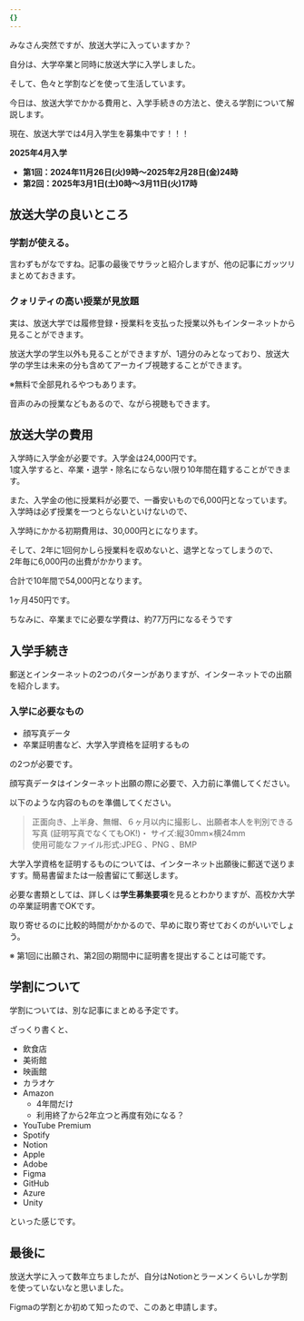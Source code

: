 ```yaml
---
{}
---
```

  

  

みなさん突然ですが、放送大学に入っていますか？

自分は、大学卒業と同時に放送大学に入学しました。

そして、色々と学割などを使って生活しています。

  

今日は、放送大学でかかる費用と、入学手続きの方法と、使える学割について解説します。

  

現在、放送大学では4月入学生を募集中です！！！

**2025年4月入学**

- **第1回：2024年11月26日(火)9時～2025年2月28日(金)24時**
- **第2回：2025年3月1日(土)0時～3月11日(火)17時**

  

## 放送大学の良いところ

### 学割が使える。

言わずもがなですね。記事の最後でサラッと紹介しますが、他の記事にガッツリまとめておきます。

### クォリティの高い授業が見放題

実は、放送大学では履修登録・授業料を支払った授業以外もインターネットから見ることができます。

放送大学の学生以外も見ることができますが、1週分のみとなっており、放送大学の学生は未来の分も含めてアーカイブ視聴することができます。

※無料で全部見れるやつもあります。

音声のみの授業などもあるので、ながら視聴もできます。

  

## 放送大学の費用

入学時に入学金が必要です。入学金は24,000円です。  
1度入学すると、卒業・退学・除名にならない限り10年間在籍することができます。  

  

また、入学金の他に授業料が必要で、一番安いもので6,000円となっています。  
入学時は必ず授業を一つとらないといけないので、  

入学時にかかる初期費用は、30,000円とになります。

  

そして、2年に1回何かしら授業料を収めないと、退学となってしまうので、  
2年毎に6,000円の出費がかかります。  

  

合計で10年間で54,000円となります。

1ヶ月450円です。

  

ちなみに、卒業までに必要な学費は、約77万円になるそうです

  

  

## 入学手続き

郵送とインターネットの2つのパターンがありますが、インターネットでの出願を紹介します。

  

### 入学に必要なもの

- 顔写真データ
- 卒業証明書など、大学入学資格を証明するもの

の2つが必要です。

  

顔写真データはインターネット出願の際に必要で、入力前に準備してください。

以下のような内容のものを準備してください。

> 正面向き、上半身、無帽、６ヶ月以内に撮影し、出願者本人を判別できる写真 (証明写真でなくてもOK!)・ サイズ:縦30mm×横24mm  
> 使用可能なファイル形式:JPEG 、PNG 、BMP  

  

  

大学入学資格を証明するものについては、インターネット出願後に郵送で送りますす。簡易書留または一般書留にて郵送します。

必要な書類としては、詳しくは**学生募集要項**を見るとわかりますが、高校か大学の卒業証明書でOKです。

取り寄せるのに比較的時間がかかるので、早めに取り寄せておくのがいいでしょう。

※ 第1回に出願され、第2回の期間中に証明書を提出することは可能です。

  

  

## 学割について

学割については、別な記事にまとめる予定です。

  

ざっくり書くと、

- 飲食店
- 美術館
- 映画館
- カラオケ
- Amazon
    - 4年間だけ
    - 利用終了から2年立つと再度有効になる？
- YouTube Premium
- Spotify
- Notion
- Apple
- Adobe
- Figma
- GitHub
- Azure
- Unity

といった感じです。

  

## 最後に

放送大学に入って数年立ちましたが、自分はNotionとラーメンくらいしか学割を使っていないなと思いました。

Figmaの学割とか初めて知ったので、このあと申請します。